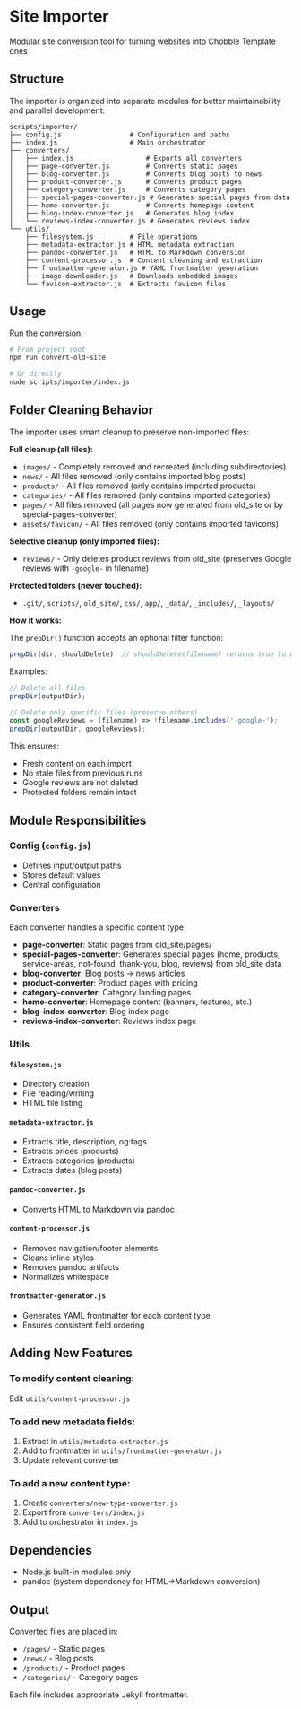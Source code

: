 # Site Importer

Modular site conversion tool for turning websites into Chobble Template ones

## Structure

The importer is organized into separate modules for better maintainability and parallel development:

```
scripts/importer/
├── config.js                 # Configuration and paths
├── index.js                  # Main orchestrator
├── converters/
│   ├── index.js                  # Exports all converters
│   ├── page-converter.js         # Converts static pages
│   ├── blog-converter.js         # Converts blog posts to news
│   ├── product-converter.js      # Converts product pages
│   ├── category-converter.js     # Converts category pages
│   ├── special-pages-converter.js # Generates special pages from data
│   ├── home-converter.js         # Converts homepage content
│   ├── blog-index-converter.js   # Generates blog index
│   └── reviews-index-converter.js # Generates reviews index
└── utils/
    ├── filesystem.js         # File operations
    ├── metadata-extractor.js # HTML metadata extraction
    ├── pandoc-converter.js   # HTML to Markdown conversion
    ├── content-processor.js  # Content cleaning and extraction
    ├── frontmatter-generator.js # YAML frontmatter generation
    ├── image-downloader.js   # Downloads embedded images
    └── favicon-extractor.js  # Extracts favicon files
```

## Usage

Run the conversion:
```bash
# From project root
npm run convert-old-site

# Or directly
node scripts/importer/index.js
```

## Folder Cleaning Behavior

The importer uses smart cleanup to preserve non-imported files:

**Full cleanup (all files):**
- `images/` - Completely removed and recreated (including subdirectories)
- `news/` - All files removed (only contains imported blog posts)
- `products/` - All files removed (only contains imported products)
- `categories/` - All files removed (only contains imported categories)
- `pages/` - All files removed (all pages now generated from old_site or by special-pages-converter)
- `assets/favicon/` - All files removed (only contains imported favicons)

**Selective cleanup (only imported files):**
- `reviews/` - Only deletes product reviews from old_site (preserves Google reviews with `-google-` in filename)

**Protected folders (never touched):**
- `.git/`, `scripts/`, `old_site/`, `css/`, `app/`, `_data/`, `_includes/`, `_layouts/`

**How it works:**

The `prepDir()` function accepts an optional filter function:
```javascript
prepDir(dir, shouldDelete)  // shouldDelete(filename) returns true to delete
```

Examples:
```javascript
// Delete all files
prepDir(outputDir);

// Delete only specific files (preserve others)
const googleReviews = (filename) => !filename.includes('-google-');
prepDir(outputDir, googleReviews);
```

This ensures:
- Fresh content on each import
- No stale files from previous runs
- Google reviews are not deleted
- Protected folders remain intact

## Module Responsibilities

### Config (`config.js`)
- Defines input/output paths
- Stores default values
- Central configuration

### Converters
Each converter handles a specific content type:
- **page-converter**: Static pages from old_site/pages/
- **special-pages-converter**: Generates special pages (home, products, service-areas, not-found, thank-you, blog, reviews) from old_site data
- **blog-converter**: Blog posts → news articles
- **product-converter**: Product pages with pricing
- **category-converter**: Category landing pages
- **home-converter**: Homepage content (banners, features, etc.)
- **blog-index-converter**: Blog index page
- **reviews-index-converter**: Reviews index page

### Utils

#### `filesystem.js`
- Directory creation
- File reading/writing
- HTML file listing

#### `metadata-extractor.js`
- Extracts title, description, og:tags
- Extracts prices (products)
- Extracts categories (products)
- Extracts dates (blog posts)

#### `pandoc-converter.js`
- Converts HTML to Markdown via pandoc

#### `content-processor.js`
- Removes navigation/footer elements
- Cleans inline styles
- Removes pandoc artifacts
- Normalizes whitespace

#### `frontmatter-generator.js`
- Generates YAML frontmatter for each content type
- Ensures consistent field ordering

## Adding New Features

### To modify content cleaning:
Edit `utils/content-processor.js`

### To add new metadata fields:
1. Extract in `utils/metadata-extractor.js`
2. Add to frontmatter in `utils/frontmatter-generator.js`
3. Update relevant converter

### To add a new content type:
1. Create `converters/new-type-converter.js`
2. Export from `converters/index.js`
3. Add to orchestrator in `index.js`

## Dependencies

- Node.js built-in modules only
- pandoc (system dependency for HTML→Markdown conversion)

## Output

Converted files are placed in:
- `/pages/` - Static pages
- `/news/` - Blog posts
- `/products/` - Product pages
- `/categories/` - Category pages

Each file includes appropriate Jekyll frontmatter.
